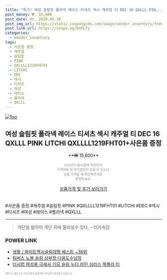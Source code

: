 ```yaml
--- 
title: "특가! 여성 슬림핏 폴라넥 레이스 티셔츠 섹시 캐주얼 티 DEC 16 QXLLL PIN..." 
post_money: ₩. 15,600 
post_date: dt. 2020.01.30 
post_img_url: https://static.coupangcdn.com/image/vendor_inventory/fce0/8ed48f04a28fd0f6f12e4eeda04861a3b559f7104c1cfbc9fca8628de193.jpg 
post_link_url: https://coupa.ng/bnFLfy 
categories: 
  - vendor_inventory 
tags: 
  - 사은품 증정 
  - 캐주얼 
  - 슬림핏 
  - PINK 
  - QXLLLL1219FHT01 
  - LITCHI 
  - DEC 
  - 섹시 
  - 티셔츠 
  - 여성 
  - 레이스 
  - 폴라넥 
  - QXLLL 
--- 
```

[![foo](https://static.coupangcdn.com/image/vendor_inventory/fce0/8ed48f04a28fd0f6f12e4eeda04861a3b559f7104c1cfbc9fca8628de193.jpg)](https://coupa.ng/bnFLfy) 

## 여성 슬림핏 폴라넥 레이스 티셔츠 섹시 캐주얼 티 DEC 16 QXLLL PINK LITCHI QXLLLL1219FHT01+사은품 증정 
<p style="text-align: center;">**₩ 15,600**</p> 
<p style="text-align: center;"><span style="color: #898c8f; font-family: Georgia,Times,serif; font-size: 0.75em;">2020년01월30일에 작성되어, <br>가격변동 및 추가할인이 있을 수 있으니,<br> 상품 가격을 꼭!확인해주세요.<br>행복하세요~</span> 
</p>	 
<div markdown="0" style="text-align: center;"><a href="https://coupa.ng/bnFLfy" class="btn btn--success">상품가격 및 후기 보러가기</a></div> 
<br><br> 
  #사은품 증정 #캐주얼 #슬림핏 #PINK #QXLLLL1219FHT01 #LITCHI #DEC #섹시 #티셔츠 #여성 #레이스 #폴라넥 #QXLLL 
<hr> 

> 계단을 밟아야 계단 위에 올라설수 있다, – 터키속담 


### POWER LINK

* <a href="https://blog.naver.com/santokki14/221786692248" target="_blank">생활 / 화이트맥시슬림대형 베스트 ~36위</a>
* <a href="https://blog.naver.com/santokki14/221781218058" target="_blank">팀버스 노블 슬림 상부장 다용도수납장</a>
* <a href="https://blog.naver.com/fasyy4321/221790114757" target="_blank">더시럽 여성용 극세사 기모 슬림 누디 라인 심리스 목폴라 티</a>

<span style="color: #898c8f; font-family: Georgia,Times,serif; font-size: 0.55em;">파트너스활동으로 작성자에게 일정액의 커미션이 제공될수 있습니다.</span> 
